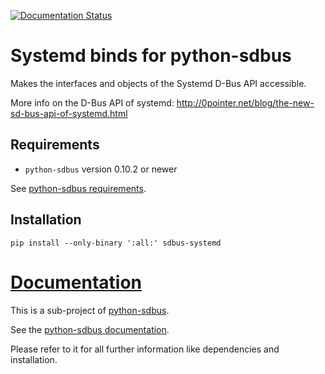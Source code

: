 [![Documentation Status](https://readthedocs.org/projects/python-sdbus-systemd/badge/?version=latest)](https://python-sdbus-systemd.readthedocs.io/en/latest/?badge=latest)
# Systemd binds for python-sdbus

Makes the interfaces and objects of the Systemd D-Bus API accessible.

More info on the D-Bus API of systemd:
http://0pointer.net/blog/the-new-sd-bus-api-of-systemd.html

## Requirements

* `python-sdbus` version 0.10.2 or newer

See [python-sdbus requirements](https://github.com/igo95862/python-sdbus#requirements).

## Installation

`pip install --only-binary ':all:' sdbus-systemd`

# [Documentation](https://python-sdbus-systemd.readthedocs.io/en/latest/)

This is a sub-project of [python-sdbus](https://github.com/igo95862/python-sdbus).

See the [python-sdbus documentation](https://python-sdbus.readthedocs.io/en/latest/).

Please refer to it for all further information like dependencies and installation.

